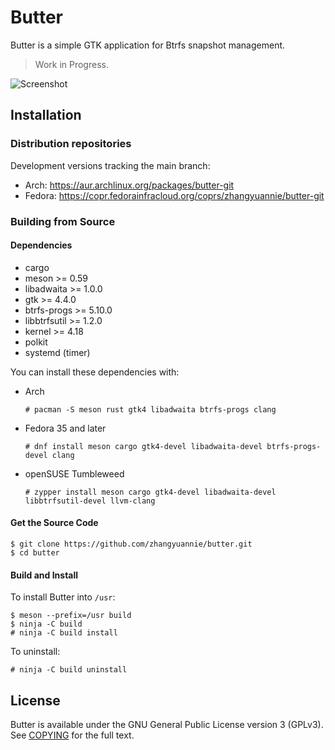 # Butter

Butter is a simple GTK application for Btrfs snapshot management.

> Work in Progress.

![Screenshot](https://znie.org/images/butter/screenshot.png)

## Installation

### Distribution repositories

Development versions tracking the main branch:

- Arch: https://aur.archlinux.org/packages/butter-git
- Fedora: https://copr.fedorainfracloud.org/coprs/zhangyuannie/butter-git

### Building from Source

#### Dependencies

- cargo
- meson >= 0.59
- libadwaita >= 1.0.0
- gtk >= 4.4.0
- btrfs-progs >= 5.10.0
- libbtrfsutil >= 1.2.0
- kernel >= 4.18
- polkit
- systemd (timer)

You can install these dependencies with:

- Arch
  ```
  # pacman -S meson rust gtk4 libadwaita btrfs-progs clang
  ```

- Fedora 35 and later

  ```
  # dnf install meson cargo gtk4-devel libadwaita-devel btrfs-progs-devel clang
  ```

- openSUSE Tumbleweed

  ```
  # zypper install meson cargo gtk4-devel libadwaita-devel libbtrfsutil-devel llvm-clang
  ```

#### Get the Source Code

```
$ git clone https://github.com/zhangyuannie/butter.git
$ cd butter
```

#### Build and Install

To install Butter into `/usr`:

```
$ meson --prefix=/usr build
$ ninja -C build
# ninja -C build install
```

To uninstall:

```
# ninja -C build uninstall
```

## License

Butter is available under the GNU General Public License version 3 (GPLv3). See [COPYING](COPYING) for the full text.
